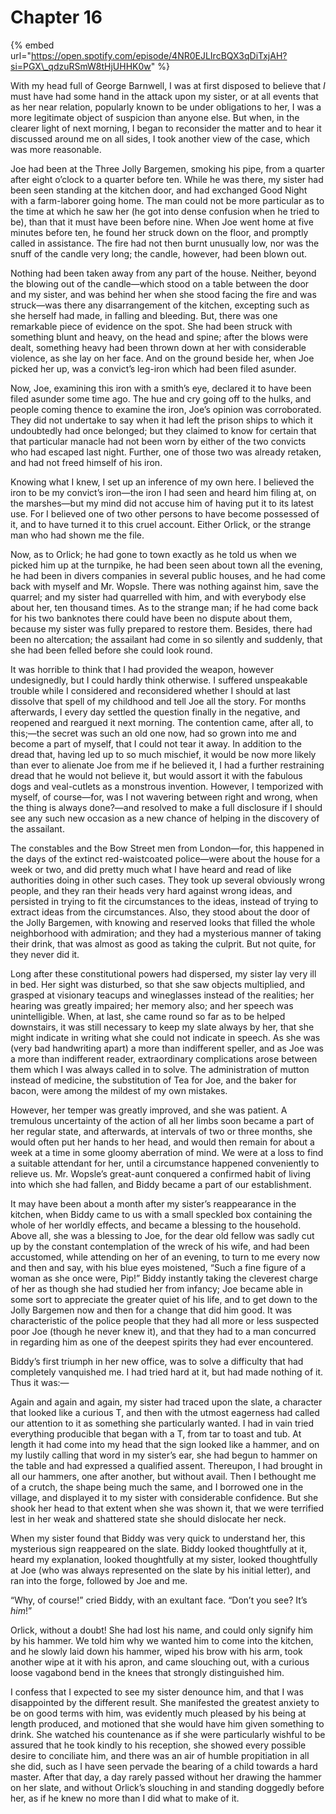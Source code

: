 # Chapter 16

{% embed url="https://open.spotify.com/episode/4NR0EJLIrcBQX3qDiTxjAH?si=PGX\_qdzuRSmW8tHjUHHK0w" %}

With my head full of George Barnwell, I was at first disposed to believe that _I_ must have had some hand in the attack upon my sister, or at all events that as her near relation, popularly known to be under obligations to her, I was a more legitimate object of suspicion than anyone else. But when, in the clearer light of next morning, I began to reconsider the matter and to hear it discussed around me on all sides, I took another view of the case, which was more reasonable.

Joe had been at the Three Jolly Bargemen, smoking his pipe, from a quarter after eight o’clock to a quarter before ten. While he was there, my sister had been seen standing at the kitchen door, and had exchanged Good Night with a farm-laborer going home. The man could not be more particular as to the time at which he saw her \(he got into dense confusion when he tried to be\), than that it must have been before nine. When Joe went home at five minutes before ten, he found her struck down on the floor, and promptly called in assistance. The fire had not then burnt unusually low, nor was the snuff of the candle very long; the candle, however, had been blown out.

Nothing had been taken away from any part of the house. Neither, beyond the blowing out of the candle⁠—which stood on a table between the door and my sister, and was behind her when she stood facing the fire and was struck⁠—was there any disarrangement of the kitchen, excepting such as she herself had made, in falling and bleeding. But, there was one remarkable piece of evidence on the spot. She had been struck with something blunt and heavy, on the head and spine; after the blows were dealt, something heavy had been thrown down at her with considerable violence, as she lay on her face. And on the ground beside her, when Joe picked her up, was a convict’s leg-iron which had been filed asunder.

Now, Joe, examining this iron with a smith’s eye, declared it to have been filed asunder some time ago. The hue and cry going off to the hulks, and people coming thence to examine the iron, Joe’s opinion was corroborated. They did not undertake to say when it had left the prison ships to which it undoubtedly had once belonged; but they claimed to know for certain that that particular manacle had not been worn by either of the two convicts who had escaped last night. Further, one of those two was already retaken, and had not freed himself of his iron.

Knowing what I knew, I set up an inference of my own here. I believed the iron to be my convict’s iron⁠—the iron I had seen and heard him filing at, on the marshes⁠—but my mind did not accuse him of having put it to its latest use. For I believed one of two other persons to have become possessed of it, and to have turned it to this cruel account. Either Orlick, or the strange man who had shown me the file.

Now, as to Orlick; he had gone to town exactly as he told us when we picked him up at the turnpike, he had been seen about town all the evening, he had been in divers companies in several public houses, and he had come back with myself and Mr. Wopsle. There was nothing against him, save the quarrel; and my sister had quarrelled with him, and with everybody else about her, ten thousand times. As to the strange man; if he had come back for his two banknotes there could have been no dispute about them, because my sister was fully prepared to restore them. Besides, there had been no altercation; the assailant had come in so silently and suddenly, that she had been felled before she could look round.

It was horrible to think that I had provided the weapon, however undesignedly, but I could hardly think otherwise. I suffered unspeakable trouble while I considered and reconsidered whether I should at last dissolve that spell of my childhood and tell Joe all the story. For months afterwards, I every day settled the question finally in the negative, and reopened and reargued it next morning. The contention came, after all, to this;⁠—the secret was such an old one now, had so grown into me and become a part of myself, that I could not tear it away. In addition to the dread that, having led up to so much mischief, it would be now more likely than ever to alienate Joe from me if he believed it, I had a further restraining dread that he would not believe it, but would assort it with the fabulous dogs and veal-cutlets as a monstrous invention. However, I temporized with myself, of course⁠—for, was I not wavering between right and wrong, when the thing is always done?⁠—and resolved to make a full disclosure if I should see any such new occasion as a new chance of helping in the discovery of the assailant.

The constables and the Bow Street men from London⁠—for, this happened in the days of the extinct red-waistcoated police⁠—were about the house for a week or two, and did pretty much what I have heard and read of like authorities doing in other such cases. They took up several obviously wrong people, and they ran their heads very hard against wrong ideas, and persisted in trying to fit the circumstances to the ideas, instead of trying to extract ideas from the circumstances. Also, they stood about the door of the Jolly Bargemen, with knowing and reserved looks that filled the whole neighborhood with admiration; and they had a mysterious manner of taking their drink, that was almost as good as taking the culprit. But not quite, for they never did it.

Long after these constitutional powers had dispersed, my sister lay very ill in bed. Her sight was disturbed, so that she saw objects multiplied, and grasped at visionary teacups and wineglasses instead of the realities; her hearing was greatly impaired; her memory also; and her speech was unintelligible. When, at last, she came round so far as to be helped downstairs, it was still necessary to keep my slate always by her, that she might indicate in writing what she could not indicate in speech. As she was \(very bad handwriting apart\) a more than indifferent speller, and as Joe was a more than indifferent reader, extraordinary complications arose between them which I was always called in to solve. The administration of mutton instead of medicine, the substitution of Tea for Joe, and the baker for bacon, were among the mildest of my own mistakes.

However, her temper was greatly improved, and she was patient. A tremulous uncertainty of the action of all her limbs soon became a part of her regular state, and afterwards, at intervals of two or three months, she would often put her hands to her head, and would then remain for about a week at a time in some gloomy aberration of mind. We were at a loss to find a suitable attendant for her, until a circumstance happened conveniently to relieve us. Mr. Wopsle’s great-aunt conquered a confirmed habit of living into which she had fallen, and Biddy became a part of our establishment.

It may have been about a month after my sister’s reappearance in the kitchen, when Biddy came to us with a small speckled box containing the whole of her worldly effects, and became a blessing to the household. Above all, she was a blessing to Joe, for the dear old fellow was sadly cut up by the constant contemplation of the wreck of his wife, and had been accustomed, while attending on her of an evening, to turn to me every now and then and say, with his blue eyes moistened, “Such a fine figure of a woman as she once were, Pip!” Biddy instantly taking the cleverest charge of her as though she had studied her from infancy; Joe became able in some sort to appreciate the greater quiet of his life, and to get down to the Jolly Bargemen now and then for a change that did him good. It was characteristic of the police people that they had all more or less suspected poor Joe \(though he never knew it\), and that they had to a man concurred in regarding him as one of the deepest spirits they had ever encountered.

Biddy’s first triumph in her new office, was to solve a difficulty that had completely vanquished me. I had tried hard at it, but had made nothing of it. Thus it was:⁠—

Again and again and again, my sister had traced upon the slate, a character that looked like a curious T, and then with the utmost eagerness had called our attention to it as something she particularly wanted. I had in vain tried everything producible that began with a T, from tar to toast and tub. At length it had come into my head that the sign looked like a hammer, and on my lustily calling that word in my sister’s ear, she had begun to hammer on the table and had expressed a qualified assent. Thereupon, I had brought in all our hammers, one after another, but without avail. Then I bethought me of a crutch, the shape being much the same, and I borrowed one in the village, and displayed it to my sister with considerable confidence. But she shook her head to that extent when she was shown it, that we were terrified lest in her weak and shattered state she should dislocate her neck.

When my sister found that Biddy was very quick to understand her, this mysterious sign reappeared on the slate. Biddy looked thoughtfully at it, heard my explanation, looked thoughtfully at my sister, looked thoughtfully at Joe \(who was always represented on the slate by his initial letter\), and ran into the forge, followed by Joe and me.

“Why, of course!” cried Biddy, with an exultant face. “Don’t you see? It’s _him_!”

Orlick, without a doubt! She had lost his name, and could only signify him by his hammer. We told him why we wanted him to come into the kitchen, and he slowly laid down his hammer, wiped his brow with his arm, took another wipe at it with his apron, and came slouching out, with a curious loose vagabond bend in the knees that strongly distinguished him.

I confess that I expected to see my sister denounce him, and that I was disappointed by the different result. She manifested the greatest anxiety to be on good terms with him, was evidently much pleased by his being at length produced, and motioned that she would have him given something to drink. She watched his countenance as if she were particularly wishful to be assured that he took kindly to his reception, she showed every possible desire to conciliate him, and there was an air of humble propitiation in all she did, such as I have seen pervade the bearing of a child towards a hard master. After that day, a day rarely passed without her drawing the hammer on her slate, and without Orlick’s slouching in and standing doggedly before her, as if he knew no more than I did what to make of it.

